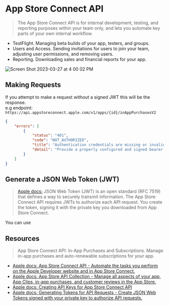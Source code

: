 # App Store Connect API

> The App Store Connect API is for internal development, testing, and reporting purposes
within your team only, and lets you automate key parts of your own internal workflow.

* TestFlight. Managing beta builds of your app, testers, and groups.
* Users and Access. Sending invitations for users to join your team, adjusting user
permissions, and removing users.
* Reporting. Downloading sales and financial reports for your app.

![Screen Shot 2023-03-27 at 4 00 02 PM](https://user-images.githubusercontent.com/1819208/228053359-e957a244-2435-4388-869c-df4c34bbd352.png)

## Making Requests 

If you attempt to make a request without a signed JWT this will be the response.   
e.g endpoint: `https://api.appstoreconnect.apple.com/v1/apps/{id}/inAppPurchasesV2`

```json
{
    "errors": [
        {
            "status": "401",
            "code": "NOT_AUTHORIZED",
            "title": "Authentication credentials are missing or invalid.",
            "detail": "Provide a properly configured and signed bearer token, and make sure that it has not expired. Learn more about Generating Tokens for API Requests https://developer.apple.com/go/?id=api-generating-tokens"
        }
    ]
}
```

## Generate a JSON Web Token (JWT)

> [Apple docs:](https://developer.apple.com/documentation/appstoreconnectapi/generating_tokens_for_api_requests) JSON Web Token (JWT) is an open standard (RFC 7519) that defines a way to securely transmit information. The App Store Connect API requires JWTs to authorize each API request. You create the token, signing it with the private key you downloaded from App Store Connect.

You can use [](https://jwt.io/)

## Resources

> App Store Connect API: In-App Purchases and Subscriptions. Manage in-app purchases and auto-renewable subscriptions for your app.

* [Apple docs: App Store Connect API - Automate the tasks you perform on the Apple Developer website and in App Store Connect.](https://developer.apple.com/documentation/appstoreconnectapi)
* [Apple docs: App Store API Collection - Manage all aspects of your app, App Clips, in-app purchases, and customer reviews in the App Store.](https://developer.apple.com/documentation/appstoreconnectapi/app_store)
* [Apple docs: Creating API Keys for App Store Connect API](https://developer.apple.com/documentation/appstoreconnectapi/creating_api_keys_for_app_store_connect_api)
* [Apple docs: Generating Tokens for API Requests - Create JSON Web Tokens signed with your private key to authorize API requests.](https://developer.apple.com/documentation/appstoreconnectapi/generating_tokens_for_api_requests)
